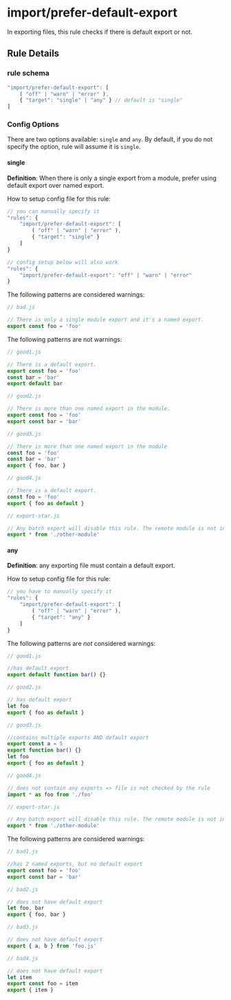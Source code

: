 # import/prefer-default-export

<!-- end auto-generated rule header -->

In exporting files, this rule checks if there is default export or not.

## Rule Details

### rule schema

```javascript
"import/prefer-default-export": [
    ( "off" | "warn" | "error" ),
    { "target": "single" | "any" } // default is "single"
]
```

### Config Options

There are two options available: `single` and `any`. By default, if you do not specify the option, rule will assume it is `single`.

#### single

**Definition**: When there is only a single export from a module, prefer using default export over named export.

How to setup config file for this rule:

```javascript
// you can manually specify it
"rules": {
    "import/prefer-default-export": [
        ( "off" | "warn" | "error" ),
        { "target": "single" }
    ]
}

// config setup below will also work
"rules": {
    "import/prefer-default-export": "off" | "warn" | "error"
}
```

The following patterns are considered warnings:

```javascript
// bad.js

// There is only a single module export and it's a named export.
export const foo = 'foo'
```

The following patterns are not warnings:

```javascript
// good1.js

// There is a default export.
export const foo = 'foo'
const bar = 'bar'
export default bar
```

```javascript
// good2.js

// There is more than one named export in the module.
export const foo = 'foo'
export const bar = 'bar'
```

```javascript
// good3.js

// There is more than one named export in the module
const foo = 'foo'
const bar = 'bar'
export { foo, bar }
```

```javascript
// good4.js

// There is a default export.
const foo = 'foo'
export { foo as default }
```

```javascript
// export-star.js

// Any batch export will disable this rule. The remote module is not inspected.
export * from './other-module'
```

#### any

**Definition**: any exporting file must contain a default export.

How to setup config file for this rule:

```javascript
// you have to manually specify it
"rules": {
    "import/prefer-default-export": [
        ( "off" | "warn" | "error" ),
        { "target": "any" }
    ]
}
```

The following patterns are _not_ considered warnings:

```javascript
// good1.js

//has default export
export default function bar() {}
```

```javascript
// good2.js

// has default export
let foo
export { foo as default }
```

```javascript
// good3.js

//contains multiple exports AND default export
export const a = 5
export function bar() {}
let foo
export { foo as default }
```

```javascript
// good4.js

// does not contain any exports => file is not checked by the rule
import * as foo from './foo'
```

```javascript
// export-star.js

// Any batch export will disable this rule. The remote module is not inspected.
export * from './other-module'
```

The following patterns are considered warnings:

```javascript
// bad1.js

//has 2 named exports, but no default export
export const foo = 'foo'
export const bar = 'bar'
```

```javascript
// bad2.js

// does not have default export
let foo, bar
export { foo, bar }
```

```javascript
// bad3.js

// does not have default export
export { a, b } from 'foo.js'
```

```javascript
// bad4.js

// does not have default export
let item
export const foo = item
export { item }
```
